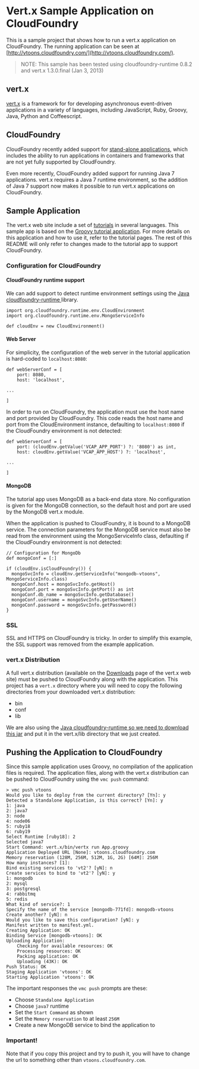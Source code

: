 # Vert.x Sample Application on CloudFoundry

This is a sample project that shows how to run a vert.x application on CloudFoundry. The running application can be seen at [http://vtoons.cloudfoundry.com/](http://vtoons.cloudfoundry.com/).

> NOTE: This sample has been tested using cloudfoundry-runtime 0.8.2 and vert.x 1.3.0.final (Jan 3, 2013)

## vert.x

[vert.x](http://vertx.io/) is a framework for for developing asynchronous event-driven applications in a variety of languages, including JavaScript, Ruby, Groovy, Java, Python and Coffeescript.

## CloudFoundry

CloudFoundry recently added support for [stand-alone applications](http://blog.cloudfoundry.com/2012/05/11/running-standalone-web-applications-on-cloud-foundry/), which includes the ability to run applications in containers and frameworks that are not yet fully supported by CloudFoundry. 

Even more recently, CloudFoundry added support for running Java 7 applications. vert.x requires a Java 7 runtime environment, so the addition of Java 7 support now makes it possible to run vert.x applications on CloudFoundry. 

## Sample Application

The vert.x web site include a set of [tutorials](http://vertx.io/tutorials.html) in several languages. This sample app is based on the [Groovy tutorial application](http://vertx.io/groovy_web_tutorial.html). For more details on this application and how to use it, refer to the tutorial pages. The rest of this README will only refer to changes made to the tutorial app to support CloudFoundry. 

### Configuration for CloudFoundry

#### CloudFoundry runtime support

We can add support to detect runtime environment settings using the [Java cloudfoundry-runtime ](https://github.com/cloudfoundry/vcap-java/tree/master/cloudfoundry-runtime) library.

    import org.cloudfoundry.runtime.env.CloudEnvironment
    import org.cloudfoundry.runtime.env.MongoServiceInfo

    def cloudEnv = new CloudEnvironment()

#### Web Server

For simplicity, the configuration of the web server in the tutorial application is hard-coded to `localhost:8080`:

    def webServerConf = [
        port: 8080,
        host: 'localhost',
    
    ...
    
    ]

In order to run on CloudFoundry, the application must use the host name and port provided by CloudFoundry. This code reads the host name and port from the CloudEnvironment instance, defaulting to `localhost:8080` if the CloudFoundry environment is not detected:

    def webServerConf = [
        port: (cloudEnv.getValue('VCAP_APP_PORT') ?: '8080') as int,
        host: cloudEnv.getValue('VCAP_APP_HOST') ?: 'localhost',
    
    ...
    
    ]

#### MongoDB

The tutorial app uses MongoDB as a back-end data store. No configuration is given for the MongoDB connection, so the default host and port are used by the MongoDB vert.x module. 

When the application is pushed to CloudFoundry, it is bound to a MongoDB service. The connection parameters for the MongoDB service must also be read from the environment using the MongoServiceInfo class, defaulting if the CloudFoundry environment is not detected:

    // Configuration for MongoDb 
    def mongoConf = [:]

    if (cloudEnv.isCloudFoundry()) {
      mongoSvcInfo = cloudEnv.getServiceInfo("mongodb-vtoons", MongoServiceInfo.class)
      mongoConf.host = mongoSvcInfo.getHost()
      mongoConf.port = mongoSvcInfo.getPort() as int
      mongoConf.db_name = mongoSvcInfo.getDatabase()
      mongoConf.username = mongoSvcInfo.getUserName()
      mongoConf.password = mongoSvcInfo.getPassword()
    }

### SSL

SSL and HTTPS on CloudFoundry is tricky. In order to simplify this example, the SSL support was removed from the example application. 

### vert.x Distribution

A full vert.x distribution (available on the [Downloads](http://vertx.io/downloads.html) page of the vert.x web site) must be pushed to CloudFoundry along with the application. This project has a `vert.x` directory where you will need to copy the following directories from your downloaded vert.x distribution:

* bin
* conf
* lib

We are also using the [Java cloudfoundry-runtime so we need to download this jar](https://repo.springsource.org/simple/libs-milestone-s3-cache/org/cloudfoundry/cloudfoundry-runtime/0.8.1/cloudfoundry-runtime-0.8.1.jar)  and put it in the vert.x/lib directory that we just created.

## Pushing the Application to CloudFoundry

Since this sample application uses Groovy, no compilation of the application files is required. The application files, along with the vert.x distribution can be pushed to CloudFoundry using the `vmc push` command: 

    > vmc push vtoons
    Would you like to deploy from the current directory? [Yn]: y
    Detected a Standalone Application, is this correct? [Yn]: y
    1: java
    2: java7
    3: node
    4: node06
    5: ruby18
    6: ruby19
    Select Runtime [ruby18]: 2
    Selected java7
    Start Command: vert.x/bin/vertx run App.groovy
    Application Deployed URL [None]: vtoons.cloudfoundry.com
    Memory reservation (128M, 256M, 512M, 1G, 2G) [64M]: 256M
    How many instances? [1]: 
    Bind existing services to 'vt2'? [yN]: n
    Create services to bind to 'vt2'? [yN]: y
    1: mongodb
    2: mysql
    3: postgresql
    4: rabbitmq
    5: redis
    What kind of service?: 1
    Specify the name of the service [mongodb-771fd]: mongodb-vtoons
    Create another? [yN]: n
    Would you like to save this configuration? [yN]: y
    Manifest written to manifest.yml.
    Creating Application: OK
    Binding Service [mongodb-vtoons]: OK
    Uploading Application:
        Checking for available resources: OK
        Processing resources: OK
        Packing application: OK
        Uploading (43K): OK   
    Push Status: OK
    Staging Application 'vtoons': OK                                                   
    Starting Application 'vtoons': OK

The important responses the `vmc push` prompts are these:

* Choose `Standalone Application`
* Choose `java7` runtime
* Set the `Start Command` as shown
* Set the `Memory reservation` to at least `256M`
* Create a new MongoDB service to bind the application to

### Important!

Note that if you copy this project and try to push it, you will have to change the url to something other than `vtoons.cloudfoundry.com`.
